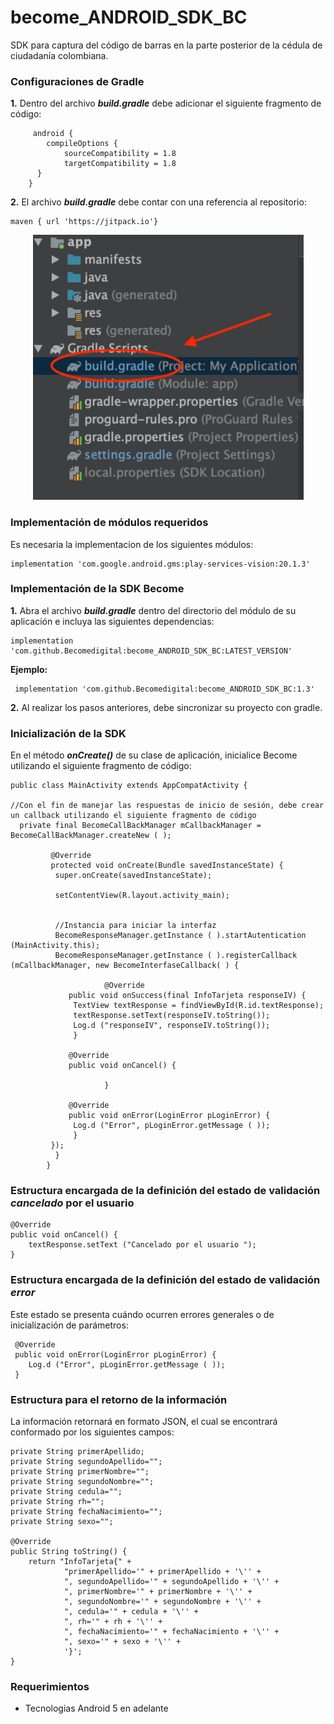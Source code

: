 # become_ANDROID_SDK_BC
 SDK para captura del código de barras en la parte posterior de la cédula de ciudadanía colombiana.
 
 ### Configuraciones de Gradle

**1.** Dentro del archivo **_build.gradle_** debe adicionar el siguiente fragmento de código:

		 android {
		    compileOptions {
		        sourceCompatibility = 1.8
				targetCompatibility = 1.8
		  }
		}

**2.** El archivo **_build.gradle_** debe contar con una referencia al repositorio:

	maven { url 'https://jitpack.io'}
<p align="center">
  <img src="https://github.com/Becomedigital/become_ANDROID_SDK_BC/blob/main/build_gradle.png">
</p>

### Implementación de módulos requeridos

Es necesaria la implementacion de los siguientes módulos:

	implementation 'com.google.android.gms:play-services-vision:20.1.3'

### Implementación de la SDK Become

**1.**  Abra el archivo **_build.gradle_** dentro del directorio del módulo de su aplicación e incluya las siguientes dependencias:
    
    implementation 'com.github.Becomedigital:become_ANDROID_SDK_BC:LATEST_VERSION'
      
**Ejemplo:**
    
     implementation 'com.github.Becomedigital:become_ANDROID_SDK_BC:1.3'
    
**2.**  Al realizar los pasos anteriores, debe sincronizar su proyecto con gradle.

### Inicialización de la SDK

En el método **_onCreate()_** de su clase de aplicación, inicialice Become utilizando el siguiente fragmento de código:

    public class MainActivity extends AppCompatActivity {    

    //Con el fin de manejar las respuestas de inicio de sesión, debe crear un callback utilizando el siguiente fragmento de código 
      private final BecomeCallBackManager mCallbackManager = BecomeCallBackManager.createNew ( );  
      
		     @Override  
		     protected void onCreate(Bundle savedInstanceState) {  
		      super.onCreate(savedInstanceState);  
		      
		      setContentView(R.layout.activity_main);
		    
	
		      //Instancia para iniciar la interfaz
		      BecomeResponseManager.getInstance ( ).startAutentication (MainActivity.this);  
		      BecomeResponseManager.getInstance ( ).registerCallback (mCallbackManager, new BecomeInterfaseCallback( ) {  
          
                         @Override  
    		     public void onSuccess(final InfoTarjeta responseIV) {  
    		      TextView textResponse = findViewById(R.id.textResponse);  
    		      textResponse.setText(responseIV.toString());  
    		      Log.d ("responseIV", responseIV.toString());  
    		      }  
  		      
    		     @Override  
    		     public void onCancel() {  
    		      
                         }  
           
    		     @Override  
    		     public void onError(LoginError pLoginError) {  
    		      Log.d ("Error", pLoginError.getMessage ( ));  
    		      }  		      
		     });  
		      }  
		    }

### Estructura encargada de la definición del estado de validación _cancelado_ por el usuario

	@Override  
	public void onCancel() { 
	    textResponse.setText ("Cancelado por el usuario ");  
	}

### Estructura encargada de la definición del estado de validación _error_

Este estado se presenta cuándo ocurren errores generales o de inicialización de parámetros:

	 @Override  
	 public void onError(LoginError pLoginError) {
	    Log.d ("Error", pLoginError.getMessage ( ));
	 }

### Estructura para el retorno de la información

La información retornará en formato JSON, el cual se encontrará conformado por los siguientes campos:

	private String primerApellido;
	private String segundoApellido="";
	private String primerNombre="";
	private String segundoNombre="";
	private String cedula="";
	private String rh="";
	private String fechaNacimiento="";
	private String sexo="";

	@Override
	public String toString() {
	    return "InfoTarjeta{" +
	            "primerApellido='" + primerApellido + '\'' +
	            ", segundoApellido='" + segundoApellido + '\'' +
	            ", primerNombre='" + primerNombre + '\'' +
	            ", segundoNombre='" + segundoNombre + '\'' +
	            ", cedula='" + cedula + '\'' +
	            ", rh='" + rh + '\'' +
	            ", fechaNacimiento='" + fechaNacimiento + '\'' +
	            ", sexo='" + sexo + '\'' +
	            '}';
	}

### Requerimientos

* Tecnologias
	Android 5 en adelante
